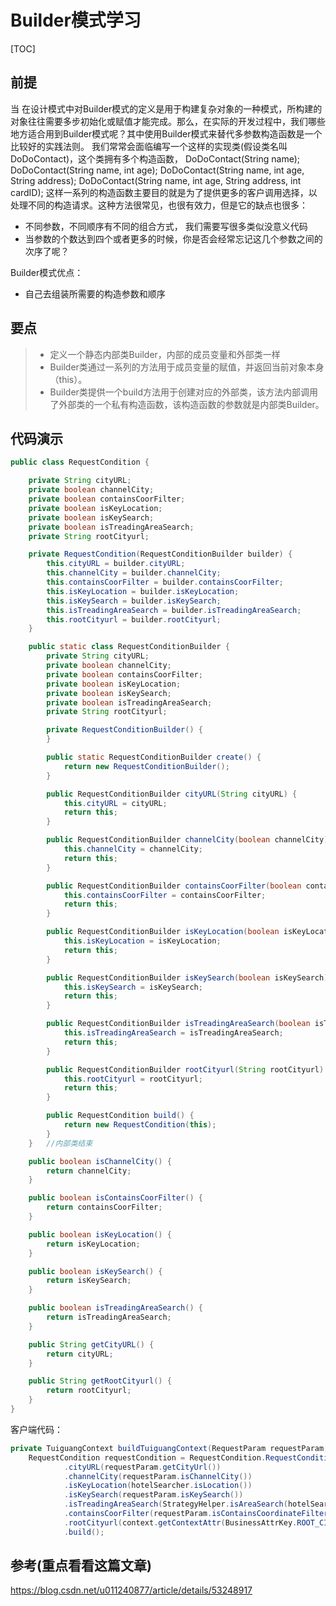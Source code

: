 # Builder模式学习

[TOC]

## 前提

当 在设计模式中对Builder模式的定义是用于构建复杂对象的一种模式，所构建的对象往往需要多步初始化或赋值才能完成。那么，在实际的开发过程中，我们哪些地方适合用到Builder模式呢？其中使用Builder模式来替代多参数构造函数是一个比较好的实践法则。
 我们常常会面临编写一个这样的实现类(假设类名叫DoDoContact)，这个类拥有多个构造函数，
 DoDoContact(String name);
 DoDoContact(String name, int age);
 DoDoContact(String name, int age, String address);
 DoDoContact(String name, int age, String address, int cardID);
 这样一系列的构造函数主要目的就是为了提供更多的客户调用选择，以处理不同的构造请求。这种方法很常见，也很有效力，但是它的缺点也很多：

- 不同参数，不同顺序有不同的组合方式， 我们需要写很多类似没意义代码
- 当参数的个数达到四个或者更多的时候，你是否会经常忘记这几个参数之间的次序了呢？

Builder模式优点：

- 自己去组装所需要的构造参数和顺序



## 要点

> - 定义一个静态内部类Builder，内部的成员变量和外部类一样 
> - Builder类通过一系列的方法用于成员变量的赋值，并返回当前对象本身（this）。 
> - Builder类提供一个build方法用于创建对应的外部类，该方法内部调用了外部类的一个私有构造函数，该构造函数的参数就是内部类Builder。 



## 代码演示



```java
public class RequestCondition {

    private String cityURL;
    private boolean channelCity;
    private boolean containsCoorFilter;
    private boolean isKeyLocation;
    private boolean isKeySearch;
    private boolean isTreadingAreaSearch;
    private String rootCityurl;

    private RequestCondition(RequestConditionBuilder builder) {
        this.cityURL = builder.cityURL;
        this.channelCity = builder.channelCity;
        this.containsCoorFilter = builder.containsCoorFilter;
        this.isKeyLocation = builder.isKeyLocation;
        this.isKeySearch = builder.isKeySearch;
        this.isTreadingAreaSearch = builder.isTreadingAreaSearch;
        this.rootCityurl = builder.rootCityurl;
    }

    public static class RequestConditionBuilder {
        private String cityURL;
        private boolean channelCity;
        private boolean containsCoorFilter;
        private boolean isKeyLocation;
        private boolean isKeySearch;
        private boolean isTreadingAreaSearch;
        private String rootCityurl;

        private RequestConditionBuilder() {
        }

        public static RequestConditionBuilder create() {
            return new RequestConditionBuilder();
        }

        public RequestConditionBuilder cityURL(String cityURL) {
            this.cityURL = cityURL;
            return this;
        }

        public RequestConditionBuilder channelCity(boolean channelCity) {
            this.channelCity = channelCity;
            return this;
        }

        public RequestConditionBuilder containsCoorFilter(boolean containsCoorFilter) {
            this.containsCoorFilter = containsCoorFilter;
            return this;
        }

        public RequestConditionBuilder isKeyLocation(boolean isKeyLocation) {
            this.isKeyLocation = isKeyLocation;
            return this;
        }

        public RequestConditionBuilder isKeySearch(boolean isKeySearch) {
            this.isKeySearch = isKeySearch;
            return this;
        }

        public RequestConditionBuilder isTreadingAreaSearch(boolean isTreadingAreaSearch) {
            this.isTreadingAreaSearch = isTreadingAreaSearch;
            return this;
        }

        public RequestConditionBuilder rootCityurl(String rootCityurl) {
            this.rootCityurl = rootCityurl;
            return this;
        }

        public RequestCondition build() {
            return new RequestCondition(this);
        }
    }   //内部类结束

    public boolean isChannelCity() {
        return channelCity;
    }

    public boolean isContainsCoorFilter() {
        return containsCoorFilter;
    }

    public boolean isKeyLocation() {
        return isKeyLocation;
    }

    public boolean isKeySearch() {
        return isKeySearch;
    }

    public boolean isTreadingAreaSearch() {
        return isTreadingAreaSearch;
    }

    public String getCityURL() {
        return cityURL;
    }

    public String getRootCityurl() {
        return rootCityurl;
    }
}
```



客户端代码：

```java
private TuiguangContext buildTuiguangContext(RequestParam requestParam, HotelSearcher hotelSearcher) {
    RequestCondition requestCondition = RequestCondition.RequestConditionBuilder.create()
            .cityURL(requestParam.getCityUrl())
            .channelCity(requestParam.isChannelCity())
            .isKeyLocation(hotelSearcher.isLocation())
            .isKeySearch(requestParam.isKeySearch())
            .isTreadingAreaSearch(StrategyHelper.isAreaSearch(hotelSearcher))
            .containsCoorFilter(requestParam.isContainsCoordinateFilter())
            .rootCityurl(context.getContextAttr(BusinessAttrKey.ROOT_CITYURL.getAttrKey()))
            .build();
```



## 参考(重点看看这篇文章)

https://blog.csdn.net/u011240877/article/details/53248917